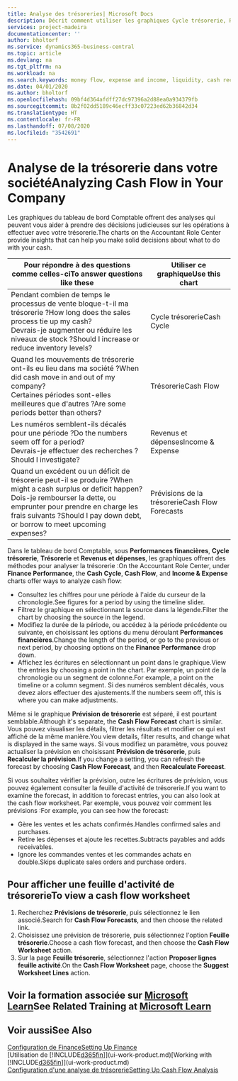 ```yaml
---
title: Analyse des trésoreries| Microsoft Docs
description: Décrit comment utiliser les graphiques Cycle trésorerie, Revenus et dépenses, Trésorerie et Prévision de trésorerie pour analyser les flux de trésorerie passés et futurs, entrants et sortants de votre société.
services: project-madeira
documentationcenter: ''
author: bholtorf
ms.service: dynamics365-business-central
ms.topic: article
ms.devlang: na
ms.tgt_pltfrm: na
ms.workload: na
ms.search.keywords: money flow, expense and income, liquidity, cash receipts minus cash payments, Cartera
ms.date: 04/01/2020
ms.author: bholtorf
ms.openlocfilehash: 09bf4d364afdff27dc97396a2d88ea0a934379fb
ms.sourcegitcommit: 8b2f02dd5189c46ecff33c07223ed62b36842d34
ms.translationtype: HT
ms.contentlocale: fr-FR
ms.lasthandoff: 07/08/2020
ms.locfileid: "3542691"
---
```

# <a name="analyzing-cash-flow-in-your-company"></a><span data-ttu-id="c1898-103">Analyse de la trésorerie dans votre société</span><span class="sxs-lookup"><span data-stu-id="c1898-103">Analyzing Cash Flow in Your Company</span></span>
<span data-ttu-id="c1898-104">Les graphiques du tableau de bord Comptable offrent des analyses qui peuvent vous aider à prendre des décisions judicieuses sur les opérations à effectuer avec votre trésorerie.</span><span class="sxs-lookup"><span data-stu-id="c1898-104">The charts on the Accountant Role Center provide insights that can help you make solid decisions about what to do with your cash.</span></span>  

| <span data-ttu-id="c1898-105">Pour répondre à des questions comme celles-ci</span><span class="sxs-lookup"><span data-stu-id="c1898-105">To answer questions like these</span></span> | <span data-ttu-id="c1898-106">Utiliser ce graphique</span><span class="sxs-lookup"><span data-stu-id="c1898-106">Use this chart</span></span> |
| --- | --- |
| <span data-ttu-id="c1898-107">Pendant combien de temps le processus de vente bloque-t-il ma trésorerie ?</span><span class="sxs-lookup"><span data-stu-id="c1898-107">How long does the sales process tie up my cash?</span></span></br> <span data-ttu-id="c1898-108">Devrais-je augmenter ou réduire les niveaux de stock ?</span><span class="sxs-lookup"><span data-stu-id="c1898-108">Should I increase or reduce inventory levels?</span></span> |<span data-ttu-id="c1898-109">Cycle trésorerie</span><span class="sxs-lookup"><span data-stu-id="c1898-109">Cash Cycle</span></span> |
| <span data-ttu-id="c1898-110">Quand les mouvements de trésorerie ont-ils eu lieu dans ma société ?</span><span class="sxs-lookup"><span data-stu-id="c1898-110">When did cash move in and out of my company?</span></span></br> <span data-ttu-id="c1898-111">Certaines périodes sont-elles meilleures que d'autres ?</span><span class="sxs-lookup"><span data-stu-id="c1898-111">Are some periods better than others?</span></span> |<span data-ttu-id="c1898-112">Trésorerie</span><span class="sxs-lookup"><span data-stu-id="c1898-112">Cash Flow</span></span> |
| <span data-ttu-id="c1898-113">Les numéros semblent-ils décalés pour une période ?</span><span class="sxs-lookup"><span data-stu-id="c1898-113">Do the numbers seem off for a period?</span></span></br> <span data-ttu-id="c1898-114">Devrais-je effectuer des recherches ?</span><span class="sxs-lookup"><span data-stu-id="c1898-114">Should I investigate?</span></span> |<span data-ttu-id="c1898-115">Revenus et dépenses</span><span class="sxs-lookup"><span data-stu-id="c1898-115">Income & Expense</span></span> |
| <span data-ttu-id="c1898-116">Quand un excédent ou un déficit de trésorerie peut-il se produire ?</span><span class="sxs-lookup"><span data-stu-id="c1898-116">When might a cash surplus or deficit happen?</span></span></br> <span data-ttu-id="c1898-117">Dois-je rembourser la dette, ou emprunter pour prendre en charge les frais suivants ?</span><span class="sxs-lookup"><span data-stu-id="c1898-117">Should I pay down debt, or borrow to meet upcoming expenses?</span></span> |<span data-ttu-id="c1898-118">Prévisions de la trésorerie</span><span class="sxs-lookup"><span data-stu-id="c1898-118">Cash Flow Forecasts</span></span> |

<span data-ttu-id="c1898-119">Dans le tableau de bord Comptable, sous **Performances financières**, **Cycle trésorerie**, **Trésorerie** et **Revenus et dépenses**, les graphiques offrent des méthodes pour analyser la trésorerie :</span><span class="sxs-lookup"><span data-stu-id="c1898-119">On the Accountant Role Center, under **Finance Performance**, the **Cash Cycle**, **Cash Flow**, and **Income & Expense** charts offer ways to analyze cash flow:</span></span>  

* <span data-ttu-id="c1898-120">Consultez les chiffres pour une période à l'aide du curseur de la chronologie.</span><span class="sxs-lookup"><span data-stu-id="c1898-120">See figures for a period by using the timeline slider.</span></span>  
* <span data-ttu-id="c1898-121">Filtrez le graphique en sélectionnant la source dans la légende.</span><span class="sxs-lookup"><span data-stu-id="c1898-121">Filter the chart by choosing the source in the legend.</span></span>  
* <span data-ttu-id="c1898-122">Modifiez la durée de la période, ou accédez à la période précédente ou suivante, en choisissant les options du menu déroulant **Performances financières**.</span><span class="sxs-lookup"><span data-stu-id="c1898-122">Change the length of the period, or go to the previous or next period, by choosing options on the **Finance Performance** drop down.</span></span>  
* <span data-ttu-id="c1898-123">Affichez les écritures en sélectionnant un point dans le graphique.</span><span class="sxs-lookup"><span data-stu-id="c1898-123">View the entries by choosing a point in the chart.</span></span> <span data-ttu-id="c1898-124">Par exemple, un point de la chronologie ou un segment de colonne.</span><span class="sxs-lookup"><span data-stu-id="c1898-124">For example, a point on the timeline or a column segment.</span></span> <span data-ttu-id="c1898-125">Si des numéros semblent décalés, vous devez alors effectuer des ajustements.</span><span class="sxs-lookup"><span data-stu-id="c1898-125">If the numbers seem off, this is where you can make adjustments.</span></span>  

<span data-ttu-id="c1898-126">Même si le graphique **Prévision de trésorerie** est séparé, il est pourtant semblable.</span><span class="sxs-lookup"><span data-stu-id="c1898-126">Although it's separate, the **Cash Flow Forecast** chart is similar.</span></span> <span data-ttu-id="c1898-127">Vous pouvez visualiser les détails, filtrer les résultats et modifier ce qui est affiché de la même manière.</span><span class="sxs-lookup"><span data-stu-id="c1898-127">You view details, filter results, and change what is displayed in the same ways.</span></span> <span data-ttu-id="c1898-128">Si vous modifiez un paramètre, vous pouvez actualiser la prévision en choisissant **Prévision de trésorerie**, puis **Recalculer la prévision**.</span><span class="sxs-lookup"><span data-stu-id="c1898-128">If you change a setting, you can refresh the forecast by choosing **Cash Flow Forecast**, and then **Recalculate Forecast**.</span></span>

<span data-ttu-id="c1898-129">Si vous souhaitez vérifier la prévision, outre les écritures de prévision, vous pouvez également consulter la feuille d'activité de trésorerie.</span><span class="sxs-lookup"><span data-stu-id="c1898-129">If you want to examine the forecast, in addition to forecast entries, you can also look at the cash flow worksheet.</span></span> <span data-ttu-id="c1898-130">Par exemple, vous pouvez voir comment les prévisions :</span><span class="sxs-lookup"><span data-stu-id="c1898-130">For example, you can see how the forecast:</span></span>

* <span data-ttu-id="c1898-131">Gère les ventes et les achats confirmés.</span><span class="sxs-lookup"><span data-stu-id="c1898-131">Handles confirmed sales and purchases.</span></span>  
* <span data-ttu-id="c1898-132">Retire les dépenses et ajoute les recettes.</span><span class="sxs-lookup"><span data-stu-id="c1898-132">Subtracts payables and adds receivables.</span></span>  
* <span data-ttu-id="c1898-133">Ignore les commandes ventes et les commandes achats en double.</span><span class="sxs-lookup"><span data-stu-id="c1898-133">Skips duplicate sales orders and purchase orders.</span></span>  

## <a name="to-view-a-cash-flow-worksheet"></a><span data-ttu-id="c1898-134">Pour afficher une feuille d'activité de trésorerie</span><span class="sxs-lookup"><span data-stu-id="c1898-134">To view a cash flow worksheet</span></span>
1. <span data-ttu-id="c1898-135">Recherchez **Prévisions de trésorerie**, puis sélectionnez le lien associé.</span><span class="sxs-lookup"><span data-stu-id="c1898-135">Search for **Cash Flow Forecasts**, and then choose the related link.</span></span>  
2. <span data-ttu-id="c1898-136">Choisissez une prévision de trésorerie, puis sélectionnez l'option **Feuille trésorerie**.</span><span class="sxs-lookup"><span data-stu-id="c1898-136">Choose a cash flow forecast, and then choose the **Cash Flow Worksheet** action.</span></span>  
3. <span data-ttu-id="c1898-137">Sur la page **Feuille trésorerie**, sélectionnez l'action **Proposer lignes feuille activité**.</span><span class="sxs-lookup"><span data-stu-id="c1898-137">On the **Cash Flow Worksheet** page, choose the **Suggest Worksheet Lines** action.</span></span>  

## <a name="see-related-training-at-microsoft-learn"></a><span data-ttu-id="c1898-138">Voir la formation associée sur [Microsoft Learn](/learn/modules/forecast-cash-flow-dynamics-365-business-central/index)</span><span class="sxs-lookup"><span data-stu-id="c1898-138">See Related Training at [Microsoft Learn](/learn/modules/forecast-cash-flow-dynamics-365-business-central/index)</span></span>

## <a name="see-also"></a><span data-ttu-id="c1898-139">Voir aussi</span><span class="sxs-lookup"><span data-stu-id="c1898-139">See Also</span></span>
[<span data-ttu-id="c1898-140">Configuration de Finance</span><span class="sxs-lookup"><span data-stu-id="c1898-140">Setting Up Finance</span></span>](finance-setup-finance.md)  
<span data-ttu-id="c1898-141">[Utilisation de [!INCLUDE[d365fin](includes/d365fin_md.md)]](ui-work-product.md)</span><span class="sxs-lookup"><span data-stu-id="c1898-141">[Working with [!INCLUDE[d365fin](includes/d365fin_md.md)]](ui-work-product.md)</span></span>  
[<span data-ttu-id="c1898-142">Configuration d'une analyse de trésorerie</span><span class="sxs-lookup"><span data-stu-id="c1898-142">Setting Up Cash Flow Analysis</span></span>](finance-setup-cash-flow-analyses.md)  

